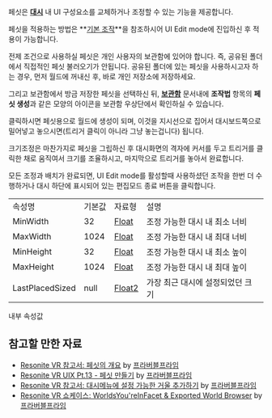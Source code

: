<languages/>페싯은 **[대시](Dash_Menu "wikilink")** 내 UI 구성요소를
교체하거나 조정할 수 있는 기능을 제공합니다.

페싯을 적용하는 방법은 **[기본 조작](Basic_Controls "wikilink")**을
참조하시어 UI Edit mode에 진입하신 후 적용이 가능합니다.

전제 조건으로 사용하실 페싯은 개인 사용자의 보관함에 있어야 합니다. 즉,
공유된 폴더에서 직접적인 페싯 불러오기가 안됩니다. 공유된 폴더에 있는
페싯을 사용하시고자 하는 경우, 먼저 월드에 꺼내신 후, 바로 개인 저장소에
저장하세요.

그리고 보관함에서 방금 저장한 페싯을 선택하신 뒤,
**[보관함](Inventory/ko "wikilink")** 문서내에 **조작법** 항목의 **페싯
생성**과 같은 모양의 아이콘을 보관함 우상단에서 확인하실 수 있습니다.

클릭하시면 페싯용으로 월드에 생성이 되며, 이것을 지시선으로 집어서
대시보드쪽으로 밀어넣고 놓으시면(트리거 클릭이 아니라 그냥 놓는겁니다)
됩니다.

크기조정은 마찬가지로 페싯을 그립하신 후 대시화면의 격자에 커서를 두고
트리거를 클릭한 채로 움직여서 크기를 조율하시고, 마지막으로 트리거를
놓아서 완료합니다.

모든 조정과 배치가 완료되면, UI Edit mode를 활성할때 사용하셨던 조작을
한번 더 수행하거나 대시 하단에 표시되어 있는 편집모드 종료 버튼을
클릭합니다.

|                 |        |                                             |                                  |
|-----------------|--------|---------------------------------------------|----------------------------------|
| 속성명          | 기본값 | 자료형                                      | 설명                             |
| MinWidth        | 32     | [Float](:Category:Types:Float "wikilink")   | 조정 가능한 대시 내 최소 너비    |
| MaxWidth        | 1024   | [Float](:Category:Types:Float "wikilink")   | 조정 가능한 대시 내 최대 너비    |
| MinHeight       | 32     | [Float](:Category:Types:Float "wikilink")   | 조정 가능한 대시 내 최소 높이    |
| MaxHeight       | 1024   | [Float](:Category:Types:Float "wikilink")   | 조정 가능한 대시 내 최대 높이    |
| LastPlacedSized | null   | [Float2](:Category:Types:Float2 "wikilink") | 가장 최근 대시에 설정되었던 크기 |

내부 속성값

## 참고할 만한 자료

-   [Resonite VR 참고서: 페싯의
    개요](https://www.youtube.com/watch?v=3U1KU4nqIvA) by
    [프라버블프라임](User:ProbablePrime "wikilink")
-   [Resonite VR UIX Pt.13 - 페싯
    만들기](https://www.youtube.com/watch?v=qxJzTZGyeqw) by
    [프라버블프라임](User:ProbablePrime "wikilink")
-   [Resonite VR 참고서: 대시메뉴에 설정 가능한 거울
    추가하기](https://www.youtube.com/watch?v=myresuS-Pno) by
    [프라버블프라임](User:ProbablePrime "wikilink")
-   [Resonite VR 쇼케이스: WorldsYou'reInFacet & Exported World
    Browser](https://www.youtube.com/watch?v=Ugw7ffoUUj8) by
    [프라버블프라임](User:ProbablePrime "wikilink")